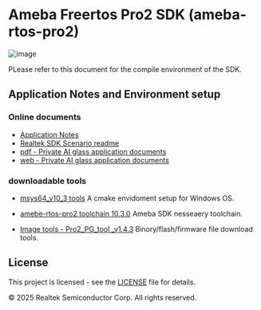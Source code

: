 # Ameba Freertos Pro2 SDK (ameba-rtos-pro2)
![image](https://github.com/user-attachments/assets/3361d863-7328-4b55-83cf-584b6d969393)

PLease refer to this document for the compile environment of the SDK.

## Application Notes and Environment setup
### Online documents
- [Application Notes](https://ameba-doc-rtos-pro2-sdk.readthedocs-hosted.com/en/latest/)
- [Realtek SDK Scenario readme](project/realtek_amebapro2_v0_example/scenario/ai_glass/Readme.md)
- [pdf - Private AI glass application documents](doc/rtd_offline_documents.pdf)
- [web - Private AI glass application documents](https://ameba-doc-ai-glass-doc.readthedocs-hosted.com/en/latest/)

### downloadable tools
- [msys64_v10_3 tools](https://github.com/Ameba-AIoT/ameba-tool-rtos-pro2/releases/tag/msys64_v10_3) A cmake envidoment setup for Windows OS.

- [amebe-rtos-pro2 toolchain 10.3.0](https://github.com/Ameba-AIoT/ameba-toolchain/releases/tag/V10.3.0-amebe-rtos-pro2) Ameba SDK nesseaery toolchain.

- [Image tools - Pro2_PG_tool _v1.4.3](https://github.com/Ameba-AIoT/ameba-rtos-pro2/tree/main/tools/Pro2_PG_tool%20_v1.4.3) Binory/flash/firmware file download tools.

## License

This project is licensed - see the [LICENSE](https://github.com/Ameba-AIoT/ameba-rtos-pro2/blob/main/Realtek_Disclaimer-2019.pdf) file for details.

© 2025 Realtek Semiconductor Corp. All rights reserved.
